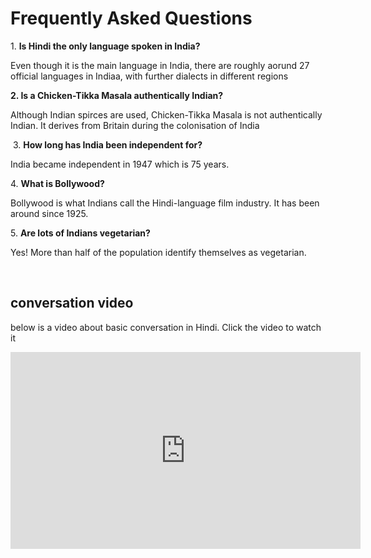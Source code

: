 <h1>Frequently Asked Questions </h1>

<p>1. <strong>Is Hindi the only language spoken in India?</strong></p>

<p>Even though it is the main language in India, there are roughly aorund 27 official languages in Indiaa, with further dialects in different regions</p>
  
<p><strong>2. Is a Chicken-Tikka Masala authentically Indian?</strong></p>

<p>Although Indian spirces are used, Chicken-Tikka Masala is not authentically Indian. It derives from Britain during the colonisation of India</p>
  
<p>&nbsp;3.&nbsp;<strong>How long has India been independent for?</strong></p>

<p>India became independent in 1947 which is 75 years.</p>
  
 
<p>4.&nbsp;<strong>What is Bollywood?</strong></p>

<p>Bollywood is what Indians call the Hindi-language film industry. It has been around since 1925.&nbsp;</p>
  
<p>5. <strong>Are lots of Indians vegetarian?</strong></p>

<p>Yes! More than half of the population identify themselves as vegetarian.</p>
<p>&nbsp;</p>

<h2> conversation video </h2>

<p> below is a video about basic conversation in Hindi. Click the video to watch it </p>

<iframe width="560" height="315" src="https://www.youtube.com/embed/58XLv3tZvM0" title="YouTube video player" frameborder="0" allow="accelerometer; autoplay; clipboard-write; encrypted-media; gyroscope; picture-in-picture" allowfullscreen></iframe>
